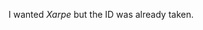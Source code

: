 I wanted *Xarpe* but the ID was already taken.

<!---
Xarpet/Xarpet is a ✨ special ✨ repository because its `README.md` (this file) appears on your GitHub profile.
You can click the Preview link to take a look at your changes.
--->
